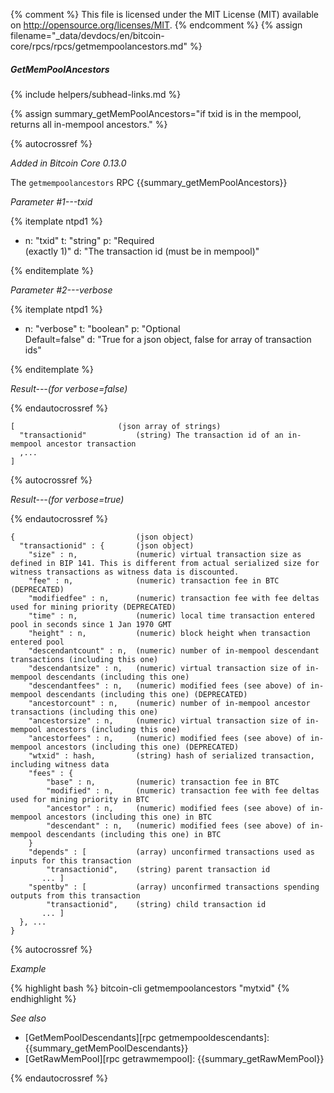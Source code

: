 {% comment %}
This file is licensed under the MIT License (MIT) available on
http://opensource.org/licenses/MIT.
{% endcomment %}
{% assign filename="_data/devdocs/en/bitcoin-core/rpcs/rpcs/getmempoolancestors.md" %}

##### GetMemPoolAncestors
{% include helpers/subhead-links.md %}

{% assign summary_getMemPoolAncestors="if txid is in the mempool, returns all in-mempool ancestors." %}

{% autocrossref %}

*Added in Bitcoin Core 0.13.0*

The `getmempoolancestors` RPC {{summary_getMemPoolAncestors}}

*Parameter #1---txid*

{% itemplate ntpd1 %}
- n: "txid"
  t: "string"
  p: "Required<br>(exactly 1)"
  d: "The transaction id (must be in mempool)"

{% enditemplate %}

*Parameter #2---verbose*

{% itemplate ntpd1 %}
- n: "verbose"
  t: "boolean"
  p: "Optional<br>Default=false"
  d: "True for a json object, false for array of transaction ids"

{% enditemplate %}

*Result---(for verbose=false)*

{% endautocrossref %}

    [                       (json array of strings)
      "transactionid"           (string) The transaction id of an in-mempool ancestor transaction
      ,...
    ]

{% autocrossref %}

*Result---(for verbose=true)*

{% endautocrossref %}

    {                           (json object)
      "transactionid" : {       (json object)
        "size" : n,             (numeric) virtual transaction size as defined in BIP 141. This is different from actual serialized size for witness transactions as witness data is discounted.
        "fee" : n,              (numeric) transaction fee in BTC (DEPRECATED)
        "modifiedfee" : n,      (numeric) transaction fee with fee deltas used for mining priority (DEPRECATED)
        "time" : n,             (numeric) local time transaction entered pool in seconds since 1 Jan 1970 GMT
        "height" : n,           (numeric) block height when transaction entered pool
        "descendantcount" : n,  (numeric) number of in-mempool descendant transactions (including this one)
        "descendantsize" : n,   (numeric) virtual transaction size of in-mempool descendants (including this one)
        "descendantfees" : n,   (numeric) modified fees (see above) of in-mempool descendants (including this one) (DEPRECATED)
        "ancestorcount" : n,    (numeric) number of in-mempool ancestor transactions (including this one)
        "ancestorsize" : n,     (numeric) virtual transaction size of in-mempool ancestors (including this one)
        "ancestorfees" : n,     (numeric) modified fees (see above) of in-mempool ancestors (including this one) (DEPRECATED)
        "wtxid" : hash,         (string) hash of serialized transaction, including witness data
        "fees" : {
            "base" : n,         (numeric) transaction fee in BTC
            "modified" : n,     (numeric) transaction fee with fee deltas used for mining priority in BTC
            "ancestor" : n,     (numeric) modified fees (see above) of in-mempool ancestors (including this one) in BTC
            "descendant" : n,   (numeric) modified fees (see above) of in-mempool descendants (including this one) in BTC
        }
        "depends" : [           (array) unconfirmed transactions used as inputs for this transaction
            "transactionid",    (string) parent transaction id
           ... ]
        "spentby" : [           (array) unconfirmed transactions spending outputs from this transaction
            "transactionid",    (string) child transaction id
           ... ]
      }, ...
    }

{% autocrossref %}

*Example*

{% highlight bash %}
bitcoin-cli getmempoolancestors "mytxid"
{% endhighlight %}

*See also*

* [GetMemPoolDescendants][rpc getmempooldescendants]: {{summary_getMemPoolDescendants}}
* [GetRawMemPool][rpc getrawmempool]: {{summary_getRawMemPool}}

{% endautocrossref %}
